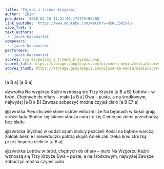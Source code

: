 ```yaml
---
title: 'Pejzaż z trzema krzyżami'
author: 'Zbik'
pub_date: '2018-02-26 11:21:40.172575+00:00'
link_youtube: 'https://www.youtube.com/watch?v=8SRLC56zxlo'
capo_fret: 2
text_authors:
 - 'jacek-kaczmarski'
composers:
 - 'jacek-kaczmarski'
performers:
 - 'jacek-kaczmarski'
score1: scores/pejzaz_z_trzema_krzyzami.png
score1_full: https://storage.googleapis.com/piosenka-media/media/scores/pejzaz_z_trzema_krzyzami.png
score1_thumb: https://storage.googleapis.com/piosenka-media/media/scores/pejzaz_z_trzema_krzyzami.png.180x0_q85_upscale.png
---
```


[a B a]
[a B a]

#zwrotka
Na wzgórzu Kaźni wznoszą się Trzy Krzyże [a B a B]
Łotrów – w bród. Chętnych do ofiary – mało [a B a]
Dwa – puste, a na środkowym, najwyżej [a B a B]
Zawsze zobaczyć można czyjeś ciało [a B E7 a]

@zwrotka
Pies chciwie słone ostrze włóczni liże
Na bębnach w kości grają stróże ładu
Słońce się łukiem stacza coraz niżej
Cienie po ziemi przechodzą bez śladu

@zwrotka
Słychać w oddali szum stolicy pszczeli
Kości na bębnie warczą, żołdak beknie
I niewidoczni patrzą skądś Anieli
Jak rzeka krwi strużką przez Imperia cieknie [a B a]

@zwrotka
Łotrów w bród, chętnych do ofiary – mało
Na Wzgórzu Kaźni wznoszą się Trzy Krzyże
Dwa – puste, a na środkowym, najwyżej
Zawsze zobaczyć można czyjeś ciało